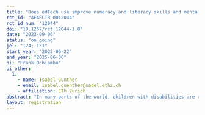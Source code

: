 ```yaml
---
title: "Does edTech use improve numeracy and literacy skills and mental well-being for children with functional difficulties? Evidence from Kenya"
rct_id: "AEARCTR-0012044"
rct_id_num: "12044"
doi: "10.1257/rct.12044-1.0"
date: "2023-09-06"
status: "on_going"
jel: "I24; I31"
start_year: "2023-06-22"
end_year: "2025-06-30"
pi: "Frank Odhiambo"
pi_other:
  1:
    - name: Isabel Gunther
    - email: isabel.guenther@nadel.ethz.ch
    - affiliation: ETh Zurich
abstract: "In many parts of the world, children with disabilities are excluded from education. The disability gap in education is notably larger in low-income settings, such as in many parts of sub-Saharan Africa. We conduct a field experiment to investigate the effect of an education technology (edtech) intervention on the learning outcomes, social inclusion, and mental well-being of children with special needs in low-income settings. The study is implemented in western Kenya, where disability prevalence is one of the highest. Children with special needs of primary school-going age are recruited through a government assessment and screening program within sampled schools. After randomization at the school level, we administer a baseline survey to positively screened children and their caregivers after which we offer participants in the intervention group a low-cost mobile device equipped with offline-enabled numeracy and literacy learning software. Their math, literacy, social inclusion, and mental well-being outcomes will be compared to a control group that does not receive this intervention after one year."
layout: registration
---
```



